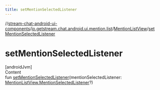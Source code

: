 ```yaml
---
title: setMentionSelectedListener
---
```

//[stream-chat-android-ui-components](../../../index.md)/[io.getstream.chat.android.ui.mention.list](../index.md)/[MentionListView](index.md)/[setMentionSelectedListener](setMentionSelectedListener.md)



# setMentionSelectedListener  
[androidJvm]  
Content  
fun [setMentionSelectedListener](setMentionSelectedListener.md)(mentionSelectedListener: [MentionListView.MentionSelectedListener](MentionSelectedListener/index.md)?)  



